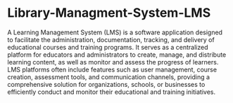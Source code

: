 # Library-Managment-System-LMS

A Learning Management System (LMS) is a software application designed to facilitate the administration, documentation, tracking, and delivery of educational courses and training programs. It serves as a centralized platform for educators and administrators to create, manage, and distribute learning content, as well as monitor and assess the progress of learners. LMS platforms often include features such as user management, course creation, assessment tools, and communication channels, providing a comprehensive solution for organizations, schools, or businesses to efficiently conduct and monitor their educational and training initiatives.
